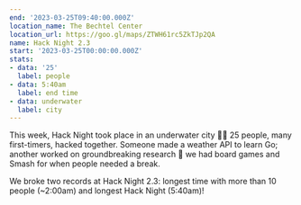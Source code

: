 ```yaml
---
end: '2023-03-25T09:40:00.000Z'
location_name: The Bechtel Center
location_url: https://goo.gl/maps/ZTWH61rc5ZkTJp2QA
name: Hack Night 2.3
start: '2023-03-25T00:00:00.000Z'
stats:
- data: '25'
  label: people
- data: 5:40am
  label: end time
- data: underwater
  label: city
---
```


This week, Hack Night took place in an underwater city 🐠🤿 25 people, many first-timers, hacked together. Someone made a weather API to learn Go; another worked on groundbreaking research 🔎 we had board games and Smash for when people needed a break.

We broke two records at Hack Night 2.3: longest time with more than 10 people (~2:00am) and longest Hack Night (5:40am)!